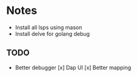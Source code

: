 # Notes

 - Install all lsps using mason
 - Install delve for golang debug

## TODO
 - Better debugger
    [x] Dap UI
    [x] Better mapping
